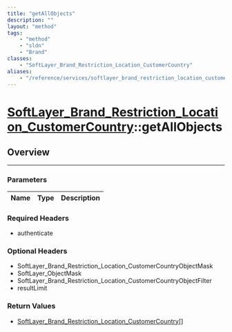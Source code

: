 ```yaml
---
title: "getAllObjects"
description: ""
layout: "method"
tags:
    - "method"
    - "sldn"
    - "Brand"
classes:
    - "SoftLayer_Brand_Restriction_Location_CustomerCountry"
aliases:
    - "/reference/services/softlayer_brand_restriction_location_customercountry/getAllObjects"
---
```

# [SoftLayer_Brand_Restriction_Location_CustomerCountry](/reference/services/SoftLayer_Brand_Restriction_Location_CustomerCountry)::getAllObjects





## Overview 


-----

### Parameters 
|Name | Type | Description |
| --- | --- | --- |


### Required Headers
* authenticate


### Optional Headers
* SoftLayer_Brand_Restriction_Location_CustomerCountryObjectMask
* SoftLayer_ObjectMask
* SoftLayer_Brand_Restriction_Location_CustomerCountryObjectFilter
* resultLimit

### Return Values
* <a href='/reference/datatypes/SoftLayer_Brand_Restriction_Location_CustomerCountry'>SoftLayer_Brand_Restriction_Location_CustomerCountry[] </a>




